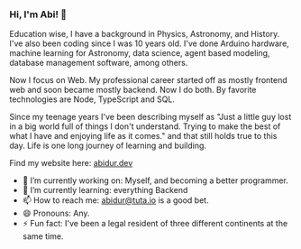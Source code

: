 ### Hi, I'm Abi! 👋

Education wise, I have a background in Physics, Astronomy, and History. I've also been coding since I was 10 years old. I've done Arduino hardware, machine learning for Astronomy, data science, agent based modeling, database management software, among others. 

Now I focus on Web. My professional career started off as mostly frontend web and soon became mostly backend. Now I do both. By favorite technologies are Node, TypeScript and SQL.

Since my teenage years I've been describing myself as "Just a little guy lost in a big world full of things I don't understand. Trying to make the best of what I have and enjoying life as it comes." and that still holds true to this day. Life is one long journey of learning and building.

Find my website here: [abidur.dev](https://abidur.dev)

- 🔭 I’m currently working on: Myself, and becoming a better programmer.
- 🌱 I’m currently learning: everything Backend
- 📫 How to reach me: abidur@tuta.io is a good bet.
- 😄 Pronouns: Any.
- ⚡ Fun fact: I've been a legal resident of three different continents at the same time.

<!-- - 👯 I’m looking to collaborate on: Life!
- 🤔 I’m looking for help with: Figuring out life?
- 💬 Ask me about: No, tell me about yourself and how life's been treating you. -->
